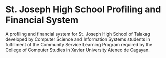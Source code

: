 # St. Joseph High School Profiling and Financial System
A profiling and financial system for St. Joseph High School of Talakag developed by Computer Science and Information Systems students in fulfillment of the Community Service Learning Program required by the College of Computer Studies in Xavier University Ateneo de Cagayan.
